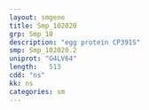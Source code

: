 ```yaml
---
layout: smgene
title: Smp_102020
grp: Smp_10
description: "egg protein CP391S"
smp: Smp_102020.2
uniprot: "G4LV64"
length:   513
cdd: "ns"
kk: ns
categories: sm
---
```

